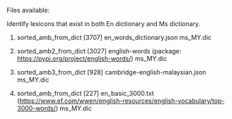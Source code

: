 Files available:

Identify lexicons that exist in both En dictionary and Ms dictionary.


1. sorted_amb_from_dict [3707]
en_words_dictionary.json
ms_MY.dic

2. sorted_amb2_from_dict [3027]
english-words (package: https://pypi.org/project/english-words/)
ms_MY.dic

3. sorted_amb3_from_dict [928]
cambridge-english-malaysian.json
ms_MY.dic

4. sorted_amb_from_dict [227]
en_basic_3000.txt (https://www.ef.com/wwen/english-resources/english-vocabulary/top-3000-words/)
ms_MY.dic
